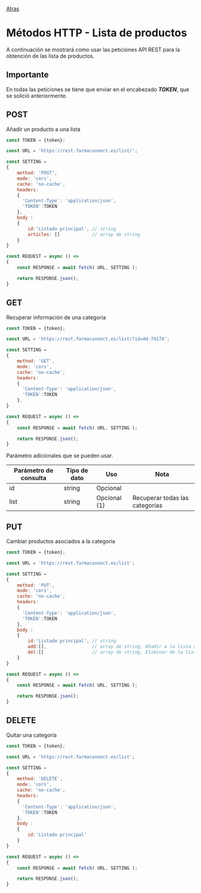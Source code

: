 [Atras](/README.md) 

# Métodos HTTP - Lista de productos
A continuación se mostrará como usar las peticiones API REST para la obtención de las lista de productos.

## Importante
En todas las peticiones se tiene que enviar en el encabezado ***TOKEN***, que se solició anteriormente.

## POST
Añadir un producto a una lista

```javascript
const TOKEN = {token};

const URL = 'https://rest.farmaconnect.es/list/';

const SETTING =
{
    method: 'POST', 
    mode: 'cors', 
    cache: 'no-cache',
    headers: 
    {
      'Content-Type': 'application/json',
      'TOKEN':TOKEN
    }, 
    body : 
    {
        id:'Listado principal', // string
        articles: []            // array de string
    }
}

const REQUEST = async () =>
{
    const RESPONSE = await fetch( URL, SETTING );

    return RESPONSE.json();
}
```
## GET
Recuperar información de una categoría

```javascript
const TOKEN = {token};

const URL = 'https://rest.farmaconnect.es/list/?id=Ad-74174';

const SETTING =
{
    method: 'GET', 
    mode: 'cors', 
    cache: 'no-cache',
    headers: 
    {
      'Content-Type': 'application/json',
      'TOKEN':TOKEN
    }, 
}

const REQUEST = async () =>
{
    const RESPONSE = await fetch( URL, SETTING );

    return RESPONSE.json();
}

```

Parámetro adicionales que se pueden usar.

Parámetro de consulta       | Tipo de dato              |  Uso                    | Nota    |
------------------------    | ------------------------  |------------------------ |------------------------         |
id                          | string                    | Opcional             |  |
list                         | string                    | Opcional (1)           |  Recuperar todas las categorías |

## PUT
Cambiar productos asociados a la categoría
```javascript
const TOKEN = {token};

const URL = 'https://rest.farmaconnect.es/list';

const SETTING =
{
    method: 'PUT', 
    mode: 'cors', 
    cache: 'no-cache',
    headers: 
    {
      'Content-Type': 'application/json',
      'TOKEN':TOKEN
    }, 
    body : 
    {
        id:'Listado principal', // string
        add:[],                 // array de string, Añadir a la lista actual
        del:[]                  // array de string, Eliminar de la lista actual
    }
}

const REQUEST = async () =>
{
    const RESPONSE = await fetch( URL, SETTING );

    return RESPONSE.json();
}
```
## DELETE 
Quitar una categoría
```javascript
const TOKEN = {token};

const URL = 'https://rest.farmaconnect.es/list';

const SETTING =
{
    method: 'DELETE', 
    mode: 'cors', 
    cache: 'no-cache',
    headers: 
    {
      'Content-Type': 'application/json',
      'TOKEN':TOKEN
    }, 
    body : 
    {
        id:'Listado principal'
    }
}

const REQUEST = async () =>
{
    const RESPONSE = await fetch( URL, SETTING );

    return RESPONSE.json();
}
```